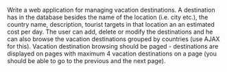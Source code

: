 Write a web application for managing vacation destinations. A destination has in the database besides the name of the location (i.e. city etc.), the country name, description, tourist targets in that location an an estimated cost per day. The user can add, delete or modify the destinations and he can also browse the vacation destinations grouped by countries (use AJAX for this). Vacation destination browsing should be paged - destinations are displayed on pages with maximum 4 vacation destinations on a page (you should be able to go to the previous and the next page). 